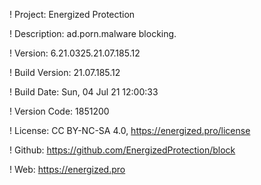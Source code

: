 ! Project: Energized Protection

! Description: ad.porn.malware blocking.

! Version: 6.21.0325.21.07.185.12

! Build Version: 21.07.185.12

! Build Date: Sun, 04 Jul 21 12:00:33

! Version Code: 1851200

! License: CC BY-NC-SA 4.0, https://energized.pro/license

! Github: https://github.com/EnergizedProtection/block

! Web: https://energized.pro
